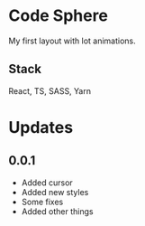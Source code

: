 # Code Sphere

My first layout with lot animations.


## Stack
React, TS, SASS, Yarn


# Updates
## 0.0.1
- Added cursor
- Added new styles
- Some fixes
- Added other things